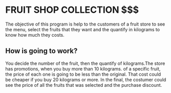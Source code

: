 # FRUIT SHOP COLLECTION $$$ 
The objective of this program is help to the customers of a fruit store to see the menu, select the fruits that they want and the quantify in kilograms to know how much they costs.

## How is going to work?
You decide the number of the fruit, then the quantify of kilograms.The store has promotions, when you buy more than 10 kilograms.
of a specific fruit, the price of each one is going to be less than the original. That cost could be cheaper if you buy 20 kilograms or more. In the final, the costumer could see the price of all the fruits that was selected and the purchase discount.
